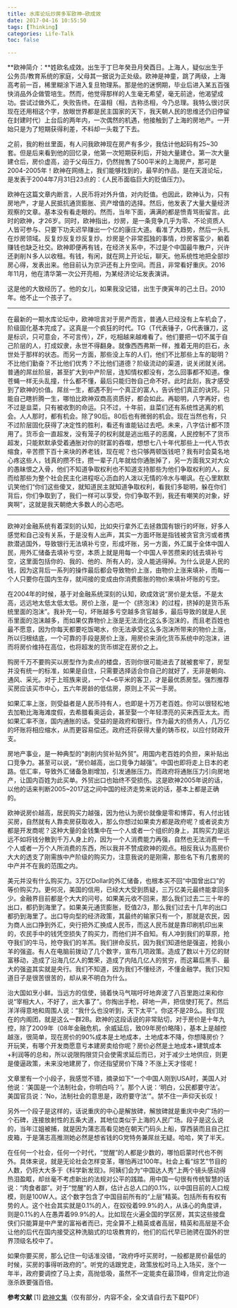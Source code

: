 ```yaml
---
title: 水库论坛炒房多军欧神—欧成效
date: 2017-04-16 10:55:50
tags: [Thinking]
categories: Life-Talk
toc: false

---
```


**欧神简介：**姓欧名成效。出生于丁巳年癸丑月癸酉日。上海人，疑似出生于公务员/教育系统的家庭，父母其一据说为正处级。欧神是神童，跳了两级，上海高考前一百，稀里糊涂下进入复旦物理系。那是他的迷惘期，毕业后进入某五百强快消品外企做管培生。然而，他觉得那样的人生毫无希望，毫无前途，他渴望成功。尝试过做外汇，失败告终。在温相（相，古称丞相，今乃总理。我特么很讨厌现在还用相这个字，放眼世界都是民主国家的天下，我天朝人民的思维还仍旧停留在封建时代）上台后的两年内，一次偶然的机遇，他接触到了上海的房地产。一开始只是为了短期获得利差，不料却一头栽了下去。

之前，我的粉丝里面，有人问我欧神现在房产有多少，我估计他起码有25~30套。但是后来看到他的回忆录，他第一次短期获利后，开始大量建仓。第一次大量建仓后，房价虚高，迫于父母压力，仍然抛售了500平米的上海房产，那可是2004-2005年！欧神在网络上，我们能够找到的，最早的作品，是在天涯论坛，是发表于2004年7月31日23点的：《人民币面临巨大的贬值压力》。

欧神在这篇文章内断言，人民币将对外升值，对内贬值。也因此，欧神认为，只有房地产，才是人民抵抗通货膨胀、资产增值的选择。然后，他发表了大量大量经济观察的文章。基本没有看走眼的。然而，当年下面，满满的都是愤青骂街留言。此时的欧神，才26岁。同时，欧神指出，炒房，是一条竞争几乎为零、不论资质人人皆可参与、只要下功夫迟早赚出一个亿的康庄大道。看准了大趋势，然后一头扎在炒房领域。反复炒反复炒反复炒。炒房是个非常孤独的事情，炒房客蛮少，躺着赚钱也缺乏社交。欧神即便再有钱，在经济关系中，不过是个中国最牛散户，兴许还剥削Ｎ多人以收租。有钱，有闲，就在网上开论坛，聊天。他系统性地把全部炒房心得，发表出来。他目前认为京沪还有上升空间。而且，非常看好重庆。2016年11月，他在清华第一次公开亮相，为某经济论坛发表演讲。

这是他的大致经历了。他的女儿，如果我没记错，出生于庚寅年的己土日。2010年。他不止一个孩子了。

---

在最新的一期水库论坛中，欧神坦言对于房产而言，普通人已经没有上车机会了，阶级固化基本完成了。这真是一个疯狂的时代。TG（T代表锤子，G代表镰刀，这是标识，只可意会，不可言传），ZF，吃相越来越难看了。他们要把一切不属于自己阶层的人，打成奴隶，永世不得翻身。就像西西弗斯一样，推着无用的巨石，永世处于那样的状态。而另一方面，那些没上车的人们，他们不比那些上车的聪明？不比他们勤奋？不比他们优秀？不比他们道德？阶级流动的渠道，说关闭就关闭。普通的屌丝阶层，甚至扩大到中产阶层，连知情权都没有，怎么回事都不知道。像苍蝇一样无头乱撞，什么都不懂，最后只能归咎自己命不好。此时此刻，我才感受到了欧神的价值。屌丝一生，都遇不到一个真正的富人，告诉他们真正的诀窍。只能自己瞎折腾一生，哪怕比欧神双商高资质好，都会如此。再聪明，八字再好，也不过是韭菜，只有被收割的命运。只不过，十年前，韭菜们还有系统性逃离的机会。人人那时，都有机会。除了90后。80后也有微弱的机会。现在当然也有，只不过阶层固化获得了决定性的胜利，看还有谁能钻过去吧。未来，八字估计都不顶用了。货币会一直超发，没有笼子的权利就是逃出瓶子的恶魔，人民控制不了货币超发，只能默默承受着通胀对你的财富的吞噬，想想七八十年代那些上一代人节衣缩食，辛苦攒下百十来块的养老钱，现在呢？也只够两顿饭钱吧？我有时会莫名地心疼这些人，钱真的攒不住，攒一辈子几年就给你通胀掉了，另一方面我又对大众的愚昧恨之入骨，他们不知道争取权利也不知道支持那些为他们争取权利的人，反而给那些为整个社会民主化进程呕心沥血的人泼以无情的冷水与嘲讽。在心里默默讥笑他们“你们这些傻叉，就知道民主就知道争取权利，看我们多聪明，躲在你们背后，你们争取到了，我们一样可以享受，你们争取不到，我还有嘲笑的对象，好爽啊”，这就是我天朝绝大多数人的心态吧。

---

欧神对金融系统有着深刻的认知，比如央行拿外汇去拯救国有银行的坏账，好多人感觉和自己没有关系，于是没有人出声，其实一方面坏账是指钱被贪官贪污或者携款潜逃国外，导致银行无法填补亏空，形成坏账，另一方面，外汇属于全体中国人民，用外汇储备去填补亏空，本质上就是用每一个中国人辛苦攒来的钱去填补亏空，这里面包括你的、我的、他的、所有人的，没人能逃得掉。为什么说是人民的钱，因为这背后一系列的操作最后都会导致物价上涨，由物价上涨来填补，而每一个人只要你在国内生存，就间接的变成由你消费膨胀的物价来填补坏账的亏空。

在2004年的时候，基于对金融系统深刻的认知，欧成效说“房价是太低，不是太高，远远地太低太低太低。房价上涨，是一个《挤泡沫》的过程，挤掉的是货币系统里面的泡沫”。我补充一句，坏账越多亏空越多贪官越多，最后导致的就是人民币里面的泡沫越多，而如果仅靠物价上涨是无法消化这么多泡沫的，而且老百姓也最不愿意，因为你每天都要吃饭喝水，你无法承受这么多泡沫所带来的物价上涨，所以归根结底，一个可靠的手段是房价上涨，用房价来消化货币系统中的泡沫，进而将房价维持在高位，也将超发的货币绑定在房价之上。

购房千万不要购买以房型作为卖点的楼盘，否则你很可能进去了就被套牢了，房型并没有统一的标准，如果是自住，只需要选择适合你自己的就好了，无非是朝向、通风、采光。对于上班族来说，一个4~6平米的客卫，才是最优质房型。强烈推荐买房应该买市中心，五六年房龄的低估房，原则上不买一手房。

如果汇率上涨，则受益者是人民币持有人，也即是十万万老百姓。你可以很轻松地去加勒比海海滩度假，去希腊看奥运会，甚至娶一个年轻漂亮的买来西亚太太。而如果汇率不涨，国内通胀的话。受益的是政府和银行。作为最大的债务人，几万亿的坏账将相应缩水，从而更容易偿还。政府还将获得大量的铸币权，以应付财政开支。

房地产事业，是一种典型的“剥削内贸补贴外贸”。用国内老百姓的负担，来补贴出口竞争力。甚至可以说，“房价越高，出口竞争力越强”。中国也即将走上日本的老路。低汇率，导致外汇储备急剧增加，引发通胀压力。而政府将通胀压力引向房地产，让国内百姓为此买单。外贸出口也始终不受损伤。这是欧神2005年说的话，以他的话来判断2005~2017这之间中国的经济走势来说的话，基本上都是正确的。

欧神说房价越高，居民购买力越强，因为他认为房价就像是零和博弈，有人付出钱买房，自然就有人靠卖房获取收入，那么你想过如果卖方都是政府呢？或者说卖方都是开发商呢？这种大量的金钱集中在一个人或者一个组织的身上，其购买力是远远不如将钱分散到千万人身上的，因为一个人消费能力再强，自然也无法消费一千个人或者一万个人所消费的东西，所以我并不赞成欧神的观点。相反我认为高房价大大的透支了刚需族中产阶级的购买力，注意我说的是刚需，那些名下有几套房的中产并不在我的范围之内。

美元并没有什么购买力。3万亿Dollar的外汇储备，也根本买不回“中国曾出口”的等价购买力。更何况，美国的信用，已经大大受到质疑，三万亿美元最终能拿回多少。金融界目前都是个大大的问号。如果美元收不回来，那么我们过去二三十年的出口，都扔到海里了。如果美元通货膨胀，贬值2/3，那么我们过去十几年的出口都扔到海里了。出口导向型的经济政策，其最终的输家只有一个，那就是农民，因为商人出口挣到外汇，央行把外汇换成人民币，而这人民币就是靠印刷机印出来的，农民手中的钱凭空损失了购买力，而他们并不自知。有人冲到我们的草原，抢夺我们的牛马，抢夺我们的羊羔。我们拼命反抗，因为我们知道他是强盗，抢我小羊的强盗。有人在电脑前拨动了几个数字，宣布几项政策。造成了数以十万亿的财富移动，造成了沿海几亿人的繁荣，造成了内陆几亿人的贫穷，而这幕后黑手、最大的强盗其实就是央行。我们不知道，因为我们不懂经济，不懂金融学。我们只知道日子是很苦很苦的，却从来不明白为什么。

治大国如烹小鲜。当远方的信使，骑着快马气喘吁吁地奔波了八百里跑过来和你说“宰相大人，不好了，出大事了”。你掏出手枪，砰地一声，把信使打死了。然后洋洋得意地和周围人说：“我什么也没听到，天下太平”。你这不是2B么。我们现在的内阁团，就是这么一群2B。欧神的这段话说的非常贴切，对于房价是十年九控，除了2009年（08年金融危机，余威延后，致09年房价略降），基本上是越控越涨，很简单，现在房价的90%成本是土地成本，土地成本不降，你想降房价？开玩笑，有哪个开发商愿意亏本建房卖给你呢？房价必然是土地成本+建筑成本+利润等的总和，所以说限购限贷只会使需求延后而已，对于减少土地供应，则更是傻逼政策，未来没地建房了，你还指望房价下降？不涨上天才怪呢！

文章里有一个小段子，我感觉不错，摘录如下“一个中国人刚到USA时，美国人对他说：‘美国是一个法制社会，你明白吗？’。那个人说：‘明白，公民都要守法’。美国官员说：‘No，法制社会的意思是，政府要守法’”。禁不住一声仰天长叹！

另外一个段子是这样的，话说重庆的中心是解放碑，解放碑就是重庆中央广场的一个石碑，连接放射性的五条大道，其地位类似于上海的人民广场。段子是这么说的，当年江姐被捕，就是因为蒲志高看见她在朝天门码头上船，穿西装而且自己扛皮箱，于是蒲志高推测她必然是想省钱的G党特务兼屌丝无疑。哈哈，笑了半天。

在任何一个社会，任何一个时代，“觉醒”的人都是少数的，哪怕启蒙时代也不例外。具体来说，就是无论社会怎样变革，哪怕再过100年。社会上看“综艺”节目的人数，仍将大大多于《科学新发现》。阿姨们会为“中国达人秀”上两个镜头感动得热泪盈眶，却丝毫不考虑新出的法规对公平的践踏。用中国一句很有传统智慧的话说：“肉食者鄙”。对于“觉醒”的人群，估计占总人口的0.1%，以中国目前的人口规模，则是100W人。这个数字包含了中国目前所有的“上层”精英。包括所有有权有势的人。这个社会其实就是0.1%的人，在奴役着99.9%的人，从诛心的角度讲，则是0.1%的人在愚弄着99.9%的人。比如现在火遍全国的学区房，其实这些接盘侠们只能算是中产里的富裕者而已，完全算不上精英或者高层，精英和高层是不会让他的后代在国内接受这种洗脑式的垃圾教育的，他们的后代早已驰骋在国外的世界顶级名校中了。

如果你要买房，那么记住一句话准没错，“政府呼吁买房时，一般都是房价最低的时候，买房的事得听政府的”。听党的话跟党走，政策放松时马上入场买，涨个一年半，政府要调控了马上卖，高抛低吸，虽然不一定能卖在最顶峰，但肯定比你追涨杀跌要强百倍。

**参考文献**
[1] [欧神文集](https://zhbjob.gitbooks.io/yevon_ou/content/)（仅有部分，内容不全，全文请自行去下载PDF）